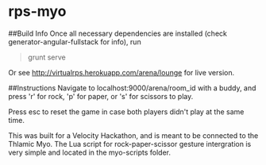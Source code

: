 rps-myo
=======
##Build Info
Once all necessary dependencies are installed (check generator-angular-fullstack for info), run
> grunt serve

Or see http://virtualrps.herokuapp.com/arena/lounge for live version.

##Instructions
Navigate to localhost:9000/arena/room_id with a buddy, and press 'r' for rock, 'p' for paper, or 's' for scissors to play.

Press esc to reset the game in case both players didn't play at the same time.

This was built for a Velocity Hackathon, and is meant to be connected to the Thlamic Myo. The Lua script for rock-paper-scissor gesture intergration is very simple and located in the myo-scripts folder.

